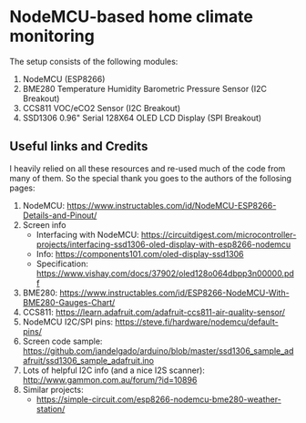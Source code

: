 # NodeMCU-based home climate monitoring

The setup consists of the following modules:

1. NodeMCU (ESP8266)
2. BME280 Temperature Humidity Barometric Pressure Sensor (I2C Breakout)
3. CCS811 VOC/eCO2 Sensor (I2C Breakout)
4. SSD1306 0.96" Serial 128X64 OLED LCD Display (SPI Breakout)

## Useful links and Credits

I heavily relied on all these resources and re-used much of the code from many of them. So the special thank you goes to the authors of the follosing pages:

1. NodeMCU: https://www.instructables.com/id/NodeMCU-ESP8266-Details-and-Pinout/
2. Screen info
    * Interfacing with NodeMCU: https://circuitdigest.com/microcontroller-projects/interfacing-ssd1306-oled-display-with-esp8266-nodemcu 
    * Info: https://components101.com/oled-display-ssd1306
    * Specification: https://www.vishay.com/docs/37902/oled128o064dbpp3n00000.pdf
3. BME280: https://www.instructables.com/id/ESP8266-NodeMCU-With-BME280-Gauges-Chart/
4. CCS811: https://learn.adafruit.com/adafruit-ccs811-air-quality-sensor/
5. NodeMCU I2C/SPI pins: https://steve.fi/hardware/nodemcu/default-pins/
6. Screen code sample: https://github.com/jandelgado/arduino/blob/master/ssd1306_sample_adafruit/ssd1306_sample_adafruit.ino
7. Lots of helpful I2C info (and a nice I2S scanner): http://www.gammon.com.au/forum/?id=10896
8. Similar projects:
    * https://simple-circuit.com/esp8266-nodemcu-bme280-weather-station/


